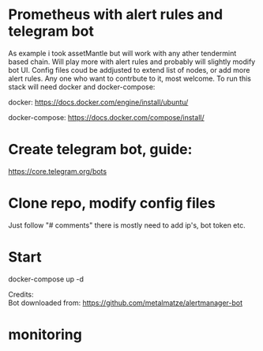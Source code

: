 # Prometheus with alert rules and telegram bot
As example i took assetMantle but will work with any ather tendermint based chain.
Will play more with alert rules and probably will slightly modify bot UI.
Config files coud be addjusted to extend list of nodes, or add more alert rules.
Any one who want to contrbute to it, most welcome. 
To run this stack will need docker and docker-compose:

docker: https://docs.docker.com/engine/install/ubuntu/

docker-compose: https://docs.docker.com/compose/install/

# Create telegram bot, guide:
https://core.telegram.org/bots

# Clone repo, modify config files 
Just follow "# comments" there is mostly need to add ip's, bot token etc.

# Start 
docker-compose up -d 

<Now you can look at monitring little bit less>

  
Credits:  
Bot downloaded from:
https://github.com/metalmatze/alertmanager-bot
















# monitoring
